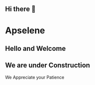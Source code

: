 ## Hi there 👋
# Apselene

## Hello and Welcome

## We are under Construction
We Appreciate your Patience
